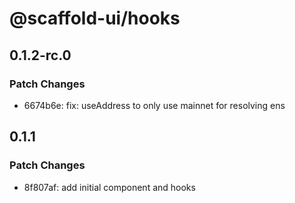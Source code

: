 # @scaffold-ui/hooks

## 0.1.2-rc.0

### Patch Changes

- 6674b6e: fix: useAddress to only use mainnet for resolving ens

## 0.1.1

### Patch Changes

- 8f807af: add initial component and hooks
